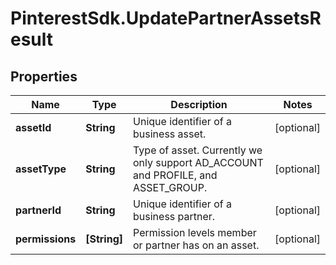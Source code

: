 # PinterestSdk.UpdatePartnerAssetsResult

## Properties

Name | Type | Description | Notes
------------ | ------------- | ------------- | -------------
**assetId** | **String** | Unique identifier of a business asset. | [optional] 
**assetType** | **String** | Type of asset. Currently we only support AD_ACCOUNT and PROFILE, and ASSET_GROUP. | [optional] 
**partnerId** | **String** | Unique identifier of a business partner. | [optional] 
**permissions** | **[String]** | Permission levels member or partner has on an asset. | [optional] 


